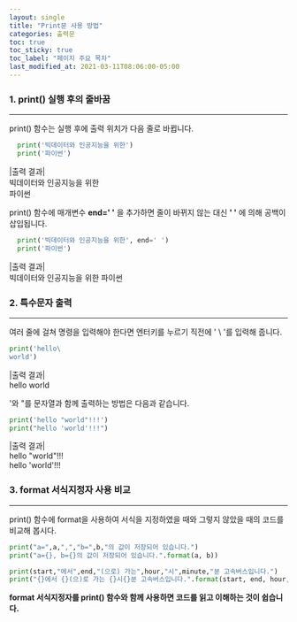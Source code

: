 ```yaml
---
layout: single
title: "Print문 사용 방법"
categories: 출력문
toc: true
toc_sticky: true
toc_label: "페이지 주요 목차"
last_modified_at: 2021-03-11T08:06:00-05:00
---
```



### 1. print() 실행 후의 줄바꿈
---

print() 함수는 실행 후에 출력 위치가 다음 줄로 바뀝니다.
~~~python
  print('빅데이터와 인공지능을 위한')
  print('파이썬')
~~~
|출력 결과|  
빅데이터와 인공지능을 위한  
파이썬


print() 함수에 매개변수 **end=' '** 을 추가하면 줄이 바뀌지 않는 대신 **' '** 에 의해 공백이 삽입됩니다.
~~~python
  print('빅데이터와 인공지능을 위한', end=' ')
  print('파이썬')
~~~
|출력 결과|  
빅데이터와 인공지능을 위한 파이썬

### 2. 특수문자 출력
---

여러 줄에 걸쳐 명령을 입력해야 한다면 엔터키를 누르기 직전에 ' \ '를 입력해 줍니다.
~~~python
print('hello\
world')
~~~
|출력 결과|  
hello world

'와 "를 문자열과 함께 출력하는 방법은 다음과 같습니다.
~~~python
print('hello "world"!!!')
print("hello 'world'!!!")
~~~
|출력 결과|  
hello "world"!!!  
hello 'world'!!!
 

### 3. format 서식지정자 사용 비교
---

print() 함수에 format을 사용하여 서식을 지정하였을 때와 그렇지 않았을 때의 코드를 비교해 봅시다.
~~~python
print("a=",a,",","b=",b,"의 값이 저장되어 있습니다.")
print("a={}, b={}의 값이 저장되어 있습니다.".format(a, b))
~~~
~~~python
print(start,"에서",end,"(으로) 가는",hour,"시",minute,"분 고속버스입니다.")
print("{}에서 {}(으)로 가는 {}시{}분 고속버스입니다.".format(start, end, hour, minute))
~~~
**format 서식지정자를 print() 함수와 함께 사용하면 코드를 읽고 이해하는 것이 쉽습니다.**

